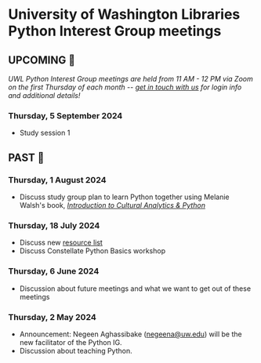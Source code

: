 # University of Washington Libraries Python Interest Group meetings

## UPCOMING 🔭
*UWL Python Interest Group meetings are held from 11 AM - 12 PM via Zoom on the first Thursday of each month -- [get in touch with us](https://github.com/uwlib-python-ig/meetings/blob/main/README.md#get-in-touch-with-the-pig) for login info and additional details!*

### Thursday, 5 September 2024
- Study session 1

## PAST 📜

### Thursday, 1 August 2024
- Discuss study group plan to learn Python together using Melanie Walsh's book, [*Introduction to Cultural Analytics & Python*](https://melaniewalsh.github.io/Intro-Cultural-Analytics/welcome.html)
  
### Thursday, 18 July 2024
- Discuss new [resource list](https://github.com/uwlib-python-ig/shared-01/blob/main/python-resources-062524.md)
- Discuss Constellate Python Basics workshop

### Thursday, 6 June 2024
- Discussion about future meetings and what we want to get out of these meetings

### Thursday, 2 May 2024
- Announcement: Negeen Aghassibake (negeena@uw.edu) will be the new facilitator of the Python IG.
- Discussion about teaching Python. 
